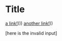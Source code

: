 # Title

[a link!](https://something.com))))
[another link!]((some-page.html))))

[here is the invalid input]
